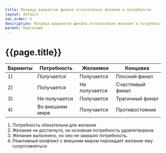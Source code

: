 ```yaml
---
title: Матрица вариантов финала относительно желания и потребности
layout: default
nav_order: 4
description: Матрица вариантов финала относительно желания и потребности
parent: Персонажи
---
```


# {{page.title}}

|   Варианты  | Потребность     | Желаемое      | Концовка         |
|---|---|---|---|
| 1)  | Получается      | Получается    | Плоский финал    |
| 2)  | Получается      | Не получается | Счастливый финал |
| 3)  | Не получается   | Получается    | Трагичный финал  |
| 4)  | Во внешнем мире | Получается    | Противостояние   |


1) Потребность обязательна для желания  
2) Желание не достигнуто, но основная потребность удовлетворена.  
3) Желание выполнено, но оно не закрыло потребность.  
4) Реактивный конфликт с внешним миром порождает желание ему сопротивляться.  
